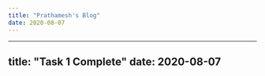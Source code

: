 ```yaml
---
title: "Prathamesh's Blog"
date: 2020-08-07
---
```

---
title: "Task 1 Complete"
date: 2020-08-07
---
